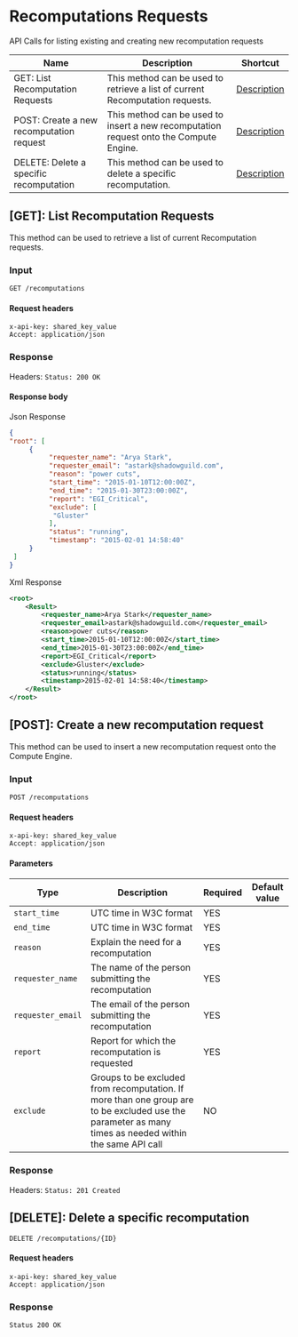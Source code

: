 # Recomputations Requests
 API Calls for listing existing and creating new recomputation requests

Name                                     | Description                                                                            | Shortcut
---------------------------------------- | -------------------------------------------------------------------------------------- | ------------------
GET: List Recomputation Requests         | This method can be used to retrieve a list of current Recomputation requests.          | [ Description](#1)
POST: Create a new recomputation request | This method can be used to insert a new recomputation request onto the Compute Engine. | [ Description](#2)
DELETE: Delete a specific recomputation  | This method can be used to delete a specific recomputation. | [ Description](#3)

<a id='1'></a>

## [GET]: List Recomputation Requests
This method can be used to retrieve a list of current Recomputation requests.

### Input

```
GET /recomputations
```


#### Request headers

```
x-api-key: shared_key_value
Accept: application/json
```

### Response
Headers: `Status: 200 OK`

#### Response body
Json Response

```json
{
"root": [
     {
          "requester_name": "Arya Stark",
          "requester_email": "astark@shadowguild.com",
          "reason": "power cuts",
          "start_time": "2015-01-10T12:00:00Z",
          "end_time": "2015-01-30T23:00:00Z",
          "report": "EGI_Critical",
          "exclude": [
           "Gluster"
          ],
          "status": "running",
          "timestamp": "2015-02-01 14:58:40"
     }
 ]
}
```

Xml Response
```xml
<root>
    <Result>
        <requester_name>Arya Stark</requester_name>
        <requester_email>astark@shadowguild.com</requester_email>
        <reason>power cuts</reason>
        <start_time>2015-01-10T12:00:00Z</start_time>
        <end_time>2015-01-30T23:00:00Z</end_time>
        <report>EGI_Critical</report>
        <exclude>Gluster</exclude>
        <status>running</status>
        <timestamp>2015-02-01 14:58:40</timestamp>
    </Result>
</root>
```

<a id='2'></a>

## [POST]: Create a new recomputation request
This method can be used to insert a new recomputation request onto the Compute Engine.

### Input

```
POST /recomputations
```

#### Request headers

```
x-api-key: shared_key_value
Accept: application/json
```

#### Parameters

Type         | Description                                                                                                                                            | Required | Default value
------------ | ------------------------------------------------------------------------------------------------------------------------------------------------------ | -------- | -------------
`start_time` | UTC time in W3C format                                                                                                                                 | YES      |
`end_time`   | UTC time in W3C format                                                                                                                                 | YES      |
`reason`     | Explain the need for a recomputation                                                                                                                   | YES      |
`requester_name`     | The name of the person submitting the recomputation                                                                                            | YES      |
`requester_email`    | The email of the person submitting the recomputation                                                                                           | YES      |
`report`     | Report for which the recomputation is requested                                                                                                        | YES      |
`exclude`    | Groups to be excluded from recomputation. If more than one group are to be excluded use the parameter as many times as needed within the same API call | NO       |

### Response
Headers: `Status: 201 Created`

<a id='3'></a>

## [DELETE]: Delete a specific recomputation

```
DELETE /recomputations/{ID}
```

#### Request headers

```
x-api-key: shared_key_value
Accept: application/json
```

### Response
`Status 200 OK`